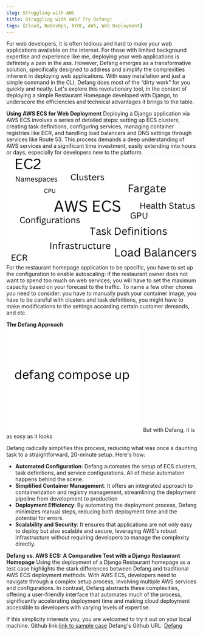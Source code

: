 ```yaml
---
slug: Struggling-with-AWS
title: Struggling with AWS? Try Defang!
tags: [Cloud, NoDevOps, BYOC, AWS, Web Deployment]
---
```


For web developers, it is often tedious and hard to make your web applications available on the internet. For those with limited background expertise and experience like me, deploying your web applications is definitely a pain in the ass. However, Defang emerges as a transformative solution, specifically designed to address and simplify the complexities inherent in deploying web applications. With easy installation and just a simple command in the CLI, Defang does most of the “dirty work” for you quickly and neatly. Let's explore this revolutionary tool, in the context of deploying a simple Restaurant Homepage developed with Django, to underscore the efficiencies and technical advantages it brings to the table.

**Using AWS ECS for Web Deployment**
Deploying a Django application via AWS ECS involves a series of detailed steps: setting up ECS clusters, creating task definitions, configuring services, managing container registries like ECR, and handling load balancers and DNS settings through services like Route 53. This process demands a deep understanding of AWS services and a significant time investment, easily extending into hours or days, especially for developers new to the platform.
![AWS ECS](./images/AWS-ECS.png "AWS-ECS")
For the restaurant homepage application to be specific, you have to set up the configuration to enable autoscaling: if the restaurant owner does not want to spend too much on web services; you will have to set the maximum capacity based on your forecast to the traffic. To name a few other chores you need to consider: you have to manually push your container image, you have to be careful with clusters and task definitions, you might have to make modifications to the settings according certain customer demands, and etc. 

**The Defang Approach**
![The Defang Approach](./images/defangApproach.png "The Defang Approach")
But with Defang, it is as easy as it looks

Defang radically simplifies this process, reducing what was once a daunting task to a straightforward, 20-minute setup. Here's how:
* __Automated Configuration__:
Defang automates the setup of ECS clusters, task definitions, and service configurations. All of these automation happens behind the scene. 
* __Simplified Container Management__:
It offers an integrated approach to containerization and registry management, streamlining the deployment pipeline from development to production
* __Deployment Efficiency__:
By automating the deployment process, Defang minimizes manual steps, reducing both deployment time and the potential for errors.
* __Scalability and Security__:
It ensures that applications are not only easy to deploy but also scalable and secure, leveraging AWS's robust infrastructure without requiring developers to manage the complexity directly.

**Defang vs. AWS ECS: A Comparative Test with a Django Restaurant Homepage**
Using the deployment of a Django Restaurant homepage as a test case highlights the stark differences between Defang and traditional AWS ECS deployment methods. With AWS ECS, developers need to navigate through a complex setup process, involving multiple AWS services and configurations. In contrast, Defang abstracts these complexities, offering a user-friendly interface that automates much of the process, significantly accelerating deployment time and making cloud deployment accessible to developers with varying levels of expertise.

If this simplicity interests you, you are welcomed to try it out on your local machine.
Github link:[link to sample case](https://github.com/HongchenY/Sample-Restaurant-Homepage)
Defang's Github URL: [Defang](http://github.com.defang-io/defang)

